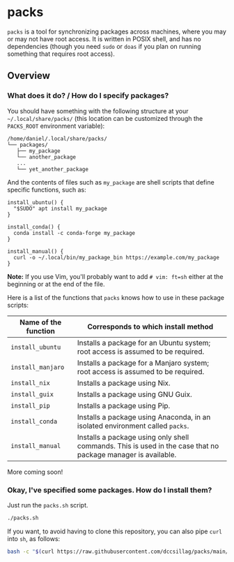 # packs

`packs` is a tool for synchronizing packages across machines, where you may or may not have root access.
It is written in POSIX shell, and has no dependencies (though you need `sudo` or `doas` if you plan on running something that requires root access).

## Overview

### What does it do? / How do I specify packages?

You should have something with the following structure at your `~/.local/share/packs/` (this location can be customized through the `PACKS_ROOT` environment variable):

```
/home/daniel/.local/share/packs/
└── packages/
   ├── my_package
   └── another_package
   ...
   └── yet_another_package
```

And the contents of files such as `my_package` are shell scripts that define specific functions, such as:

```
install_ubuntu() {
  "$SUDO" apt install my_package
}

install_conda() {
  conda install -c conda-forge my_package
}

install_manual() {
  curl -o ~/.local/bin/my_package_bin https://example.com/my_package
}
```

**Note:** If you use Vim, you'll probably want to add `# vim: ft=sh` either at the beginning or at the end of the file.

Here is a list of the functions that `packs` knows how to use in these package scripts:

| Name of the function | Corresponds to which install method                                                                          |
| -------------------- | ------------------------------------------------------------------------------------------------------------ |
| `install_ubuntu`     | Installs a package for an Ubuntu system; root access is assumed to be required.                              |
| `install_manjaro`    | Installs a package for a Manjaro system; root access is assumed to be required.                              |
| `install_nix`        | Installs a package using Nix.                                                                                |
| `install_guix`       | Installs a package using GNU Guix.                                                                           |
| `install_pip`        | Installs a package using Pip.                                                                                |
| `install_conda`      | Installs a package using Anaconda, in an isolated environment called `packs`.                                |
| `install_manual`     | Installs a package using only shell commands. This is used in the case that no package manager is available. |

More coming soon!

### Okay, I've specified some packages. How do I install them?

Just run the `packs.sh` script.

```sh
./packs.sh
```

If you want, to avoid having to clone this repository, you can also pipe `curl` into `sh`, as follows:

```sh
bash -c "$(curl https://raw.githubusercontent.com/dccsillag/packs/main/packs.sh)"
```
